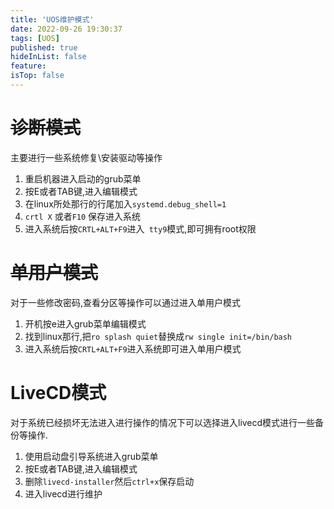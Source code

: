 ```yaml
---
title: 'UOS维护模式'
date: 2022-09-26 19:30:37
tags: [UOS]
published: true
hideInList: false
feature: 
isTop: false
---
```


# ~~诊断模式~~

主要进行一些系统修复\安装驱动等操作

1. 重启机器进入启动的grub菜单
2. 按E或者TAB键,进入编辑模式
3. 在linux所处那行的行尾加入`systemd.debug_shell=1`
4. `crtl X` 或者`F10` 保存进入系统
5. 进入系统后按`CRTL+ALT+F9`进入` tty9`模式,即可拥有root权限

# ~~单用户模式~~

对于一些修改密码,查看分区等操作可以通过进入单用户模式

1. 开机按e进入grub菜单编辑模式
2. 找到linux那行,把`ro splash quiet`替换成`rw single init=/bin/bash`
3. 进入系统后按`CRTL+ALT+F9`进入系统即可进入单用户模式

# LiveCD模式

对于系统已经损坏无法进入进行操作的情况下可以选择进入livecd模式进行一些备份等操作.

1. 使用启动盘引导系统进入grub菜单
2. 按E或者TAB键,进入编辑模式
3. 删除`livecd-installer`然后`ctrl+x`保存启动
4. 进入livecd进行维护